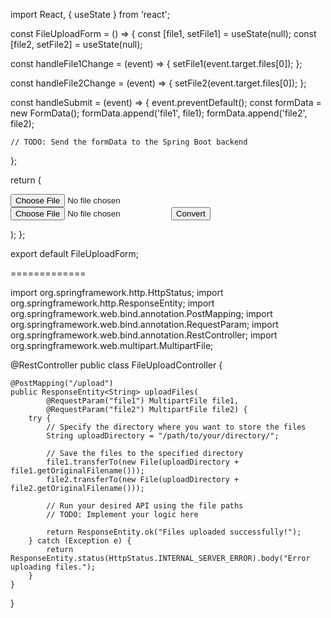 import React, { useState } from 'react';

const FileUploadForm = () => {
  const [file1, setFile1] = useState(null);
  const [file2, setFile2] = useState(null);

  const handleFile1Change = (event) => {
    setFile1(event.target.files[0]);
  };

  const handleFile2Change = (event) => {
    setFile2(event.target.files[0]);
  };

  const handleSubmit = (event) => {
    event.preventDefault();
    const formData = new FormData();
    formData.append('file1', file1);
    formData.append('file2', file2);

    // TODO: Send the formData to the Spring Boot backend
  };

  return (
    <form onSubmit={handleSubmit}>
      <input type="file" name="file1" onChange={handleFile1Change} />
      <input type="file" name="file2" onChange={handleFile2Change} />
      <button type="submit">Convert</button>
    </form>
  );
};

export default FileUploadForm;







=============





import org.springframework.http.HttpStatus;
import org.springframework.http.ResponseEntity;
import org.springframework.web.bind.annotation.PostMapping;
import org.springframework.web.bind.annotation.RequestParam;
import org.springframework.web.bind.annotation.RestController;
import org.springframework.web.multipart.MultipartFile;

@RestController
public class FileUploadController {

    @PostMapping("/upload")
    public ResponseEntity<String> uploadFiles(
            @RequestParam("file1") MultipartFile file1,
            @RequestParam("file2") MultipartFile file2) {
        try {
            // Specify the directory where you want to store the files
            String uploadDirectory = "/path/to/your/directory/";

            // Save the files to the specified directory
            file1.transferTo(new File(uploadDirectory + file1.getOriginalFilename()));
            file2.transferTo(new File(uploadDirectory + file2.getOriginalFilename()));

            // Run your desired API using the file paths
            // TODO: Implement your logic here
            
            return ResponseEntity.ok("Files uploaded successfully!");
        } catch (Exception e) {
            return ResponseEntity.status(HttpStatus.INTERNAL_SERVER_ERROR).body("Error uploading files.");
        }
    }
}


